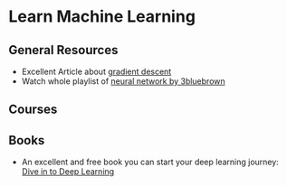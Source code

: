 # Learn Machine Learning

## General Resources

- Excellent Article about [gradient descent](https://towardsdatascience.com/gradient-descent-algorithm-a-deep-dive-cf04e8115f21)
- Watch whole playlist of [neural network by 3bluebrown](https://www.youtube.com/watch?v=IHZwWFHWa-w&list=PLZHQObOWTQDNU6R1_67000Dx_ZCJB-3pi&index=2&ab_channel=3Blue1Brown)


## Courses


## Books
- An excellent and free book you can start your deep learning journey: [Dive in to Deep Learning](http://d2l.ai/index.html)
